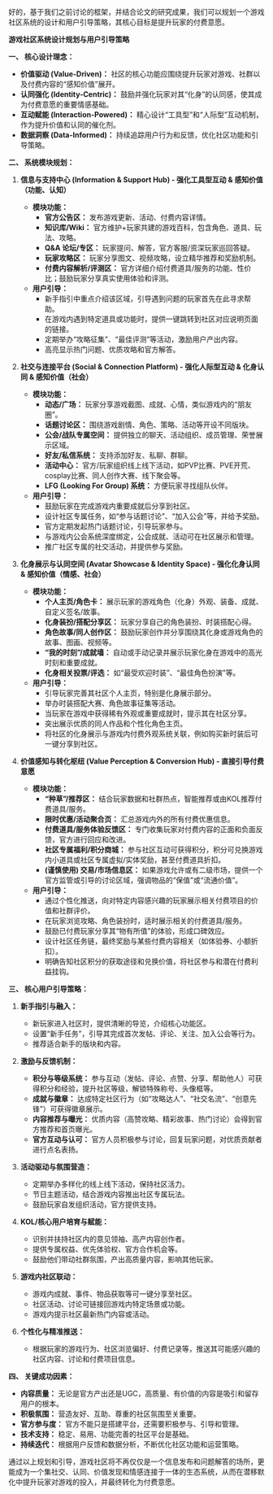 好的，基于我们之前讨论的框架，并结合论文的研究成果，我们可以规划一个游戏社区系统的设计和用户引导策略，其核心目标是提升玩家的付费意愿。

**游戏社区系统设计规划与用户引导策略**

**一、 核心设计理念：**

*   **价值驱动 (Value-Driven)：** 社区的核心功能应围绕提升玩家对游戏、社群以及付费内容的“感知价值”展开。
*   **认同强化 (Identity-Centric)：** 鼓励并强化玩家对其“化身”的认同感，使其成为付费意愿的重要情感基础。
*   **互动赋能 (Interaction-Powered)：** 精心设计“工具型”和“人际型”互动机制，作为提升价值和认同的催化剂。
*   **数据洞察 (Data-Informed)：** 持续追踪用户行为和反馈，优化社区功能和引导策略。

**二、 系统模块规划：**

1.  **信息与支持中心 (Information & Support Hub) - 强化工具型互动 & 感知价值（功能、认知）**
    *   **模块功能：**
        *   **官方公告区：** 发布游戏更新、活动、付费内容详情。
        *   **知识库/Wiki：** 官方维护+玩家共建的游戏百科，包含角色、道具、玩法、攻略。
        *   **Q&A 论坛/专区：** 玩家提问、解答，官方客服/资深玩家巡回答疑。
        *   **玩家攻略区：** 玩家分享图文、视频攻略，设立精华推荐和奖励机制。
        *   **付费内容解析/评测区：** 官方详细介绍付费道具/服务的功能、性价比；鼓励玩家分享真实使用体验和评测。
    *   **用户引导：**
        *   新手指引中重点介绍该区域，引导遇到问题的玩家首先在此寻求帮助。
        *   在游戏内遇到特定道具或功能时，提供一键跳转到社区对应说明页面的链接。
        *   定期举办“攻略征集”、“最佳评测”等活动，激励用户产出内容。
        *   高亮显示热门问题、优质攻略和官方解答。

2.  **社交与连接平台 (Social & Connection Platform) - 强化人际型互动 & 化身认同 & 感知价值（社会）**
    *   **模块功能：**
        *   **动态/广场：** 玩家分享游戏截图、成就、心情，类似游戏内的“朋友圈”。
        *   **话题讨论区：** 围绕游戏剧情、角色、策略、活动等开设不同版块。
        *   **公会/战队专属空间：** 提供独立的聊天、活动组织、成员管理、荣誉展示区域。
        *   **好友/私信系统：** 支持添加好友、私聊、群聊。
        *   **活动中心：** 官方/玩家组织线上线下活动，如PVP比赛、PVE开荒、cosplay比赛、同人创作大赛、线下聚会等。
        *   **LFG (Looking For Group) 系统：** 方便玩家寻找组队伙伴。
    *   **用户引导：**
        *   鼓励玩家在完成游戏内重要成就后分享到社区。
        *   设计社区专属任务，如“参与话题讨论”、“加入公会”等，并给予奖励。
        *   官方定期发起热门话题讨论，引导玩家参与。
        *   与游戏内公会系统深度绑定，公会成就、活动可在社区展示和管理。
        *   推广社区专属的社交活动，并提供参与奖励。

3.  **化身展示与认同空间 (Avatar Showcase & Identity Space) - 强化化身认同 & 感知价值（情感、社会）**
    *   **模块功能：**
        *   **个人主页/角色卡：** 展示玩家的游戏角色（化身）外观、装备、成就、自定义签名/故事。
        *   **化身装扮/搭配分享区：** 玩家分享自己的角色装扮、时装搭配心得。
        *   **角色故事/同人创作区：** 鼓励玩家创作并分享围绕其化身或游戏角色的故事、图画、视频等。
        *   **“我的时刻”/成就墙：** 自动或手动记录并展示玩家化身在游戏中的高光时刻和重要成就。
        *   **化身相关投票/评选：** 如“最受欢迎时装”、“最佳角色扮演”等。
    *   **用户引导：**
        *   引导玩家完善其社区个人主页，特别是化身展示部分。
        *   举办时装搭配大赛、角色故事征集等活动。
        *   当玩家在游戏中获得稀有外观或重要成就时，提示其在社区分享。
        *   突出展示优质的同人作品和个性化角色主页。
        *   将社区的化身展示与游戏内付费外观系统关联，例如购买新时装后可一键分享到社区。

4.  **价值感知与转化枢纽 (Value Perception & Conversion Hub) - 直接引导付费意愿**
    *   **模块功能：**
        *   **“种草”/推荐区：** 结合玩家数据和社群热点，智能推荐或由KOL推荐付费道具/服务。
        *   **限时优惠/活动聚合页：** 汇总游戏内外的所有付费优惠信息。
        *   **付费道具/服务体验反馈区：** 专门收集玩家对付费内容的正面和负面反馈，官方进行回应和改进。
        *   **社区专属福利/积分商城：** 参与社区互动可获得积分，积分可兑换游戏内小道具或社区专属虚拟/实体奖励，甚至付费道具折扣。
        *   **(谨慎使用) 交易/市场信息区：** 如果游戏允许或有二级市场，提供一个官方监管或引导的讨论区域，强调物品的“保值”或“流通价值”。
    *   **用户引导：**
        *   通过个性化推送，向对特定内容感兴趣的玩家展示相关付费项目的价值和社群评价。
        *   在玩家浏览攻略、角色装扮时，适时展示相关的付费道具/服务。
        *   鼓励已付费玩家分享其“物有所值”的体验，形成口碑效应。
        *   设计社区任务链，最终奖励与某些付费内容相关（如体验券、小额折扣）。
        *   明确告知社区积分的获取途径和兑换价值，将社区参与和潜在付费利益挂钩。

**三、 核心用户引导策略：**

1.  **新手指引与融入：**
    *   新玩家进入社区时，提供清晰的导览，介绍核心功能区。
    *   设置“新手任务”，引导其完成首次发帖、评论、关注、加入公会等行为。
    *   推荐适合新手的版块和内容。

2.  **激励与反馈机制：**
    *   **积分与等级系统：** 参与互动（发帖、评论、点赞、分享、帮助他人）可获得积分和经验，提升社区等级，解锁特殊称号、头像框等。
    *   **成就与徽章：** 达成特定社区行为（如“攻略达人”、“社交名流”、“创意先锋”）可获得徽章展示。
    *   **内容推荐与曝光：** 优质内容（高赞攻略、精彩故事、热门讨论）会得到官方推荐和首页曝光。
    *   **官方互动与认可：** 官方人员积极参与讨论，回复玩家问题，对优质贡献者进行点名表扬。

3.  **活动驱动与氛围营造：**
    *   定期举办多样化的线上线下活动，保持社区活力。
    *   节日主题活动，结合游戏内容推出社区专属玩法。
    *   鼓励玩家自发组织活动，官方提供支持。

4.  **KOL/核心用户培育与赋能：**
    *   识别并扶持社区内的意见领袖、高产内容创作者。
    *   提供专属权益、优先体验权、官方合作机会等。
    *   鼓励他们带动社群氛围，产出高质量内容，影响其他玩家。

5.  **游戏内社区联动：**
    *   游戏内成就、事件、物品获取等可一键分享至社区。
    *   社区活动、讨论可链接回游戏内特定场景或功能。
    *   游戏内提示社区最新热门内容或活动。

6.  **个性化与精准推送：**
    *   根据玩家的游戏行为、社区浏览偏好、付费记录等，推送其可能感兴趣的社区内容、讨论和付费项目信息。

**四、 关键成功因素：**

*   **内容质量：** 无论是官方产出还是UGC，高质量、有价值的内容是吸引和留存用户的根本。
*   **积极氛围：** 营造友好、互助、尊重的社区氛围至关重要。
*   **官方参与度：** 官方不能只是搭建平台，还需要积极参与、引导和管理。
*   **技术支持：** 稳定、易用、功能完善的社区平台是基础。
*   **持续迭代：** 根据用户反馈和数据分析，不断优化社区功能和运营策略。

通过以上规划和引导，游戏社区将不再仅仅是一个信息发布和问题解答的场所，更能成为一个集社交、认同、价值发现和情感连接于一体的生态系统，从而在潜移默化中提升玩家对游戏的投入，并最终转化为付费意愿。